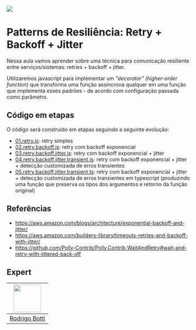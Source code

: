 ![](https://storage.googleapis.com/golden-wind/experts-club/capa-github.svg)

# Patterns de Resiliência: Retry + Backoff + Jitter

Nessa aula vamos aprender sobre uma técnica para comunicação resiliente entre serviços/sistemas: retries + backoff + jitter.

Utilizaremos javascript para implementar um _"decorator" (higher-order function)_ 
que transforma uma função assíncrona qualquer em uma função que implementa esses padrões - de acordo com configuração passada como parâmetro.

## Código em etapas

O código será construido em etapas seguindo a seguinte evolução:

- [01.retry.js](./src/01.retry.js): 
    retry simples
- [02.retry.backoff.js](./src/02.retry.backoff.js): 
    retry com backoff exponencial
- [03.retry.backoff.jitter.js](./src/03.retry.backoff.jitter.js): 
    retry com backoff exponencial + jitter
- [04.retry.backoff.jitter.transient.js](./src/04.retry.backoff.jitter.transient.js): 
    retry com backoff exponencial + jitter + detecção customizada de erros transientes
- [05.retry.backoff.jitter.transient.ts](./src/05.retry.backoff.jitter.transient.ts): 
    retry com backoff exponencial + jitter + detecção customizada de erros transientes em typescript (produzindo uma função que preserva os tipos dos argumentos e retorno da função original)

## Referências
- https://aws.amazon.com/blogs/architecture/exponential-backoff-and-jitter/
- https://aws.amazon.com/builders-library/timeouts-retries-and-backoff-with-jitter/
- https://github.com/Polly-Contrib/Polly.Contrib.WaitAndRetry#wait-and-retry-with-jittered-back-off

## Expert

| [<img src="https://avatars.githubusercontent.com/u/5365992?v=4" width="75px">](https://github.com/rodrigobotti) |
| :-: |
| [Rodrigo Botti](https://github.com/rodrigobotti) |

